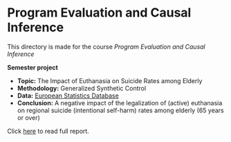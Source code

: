 # Program Evaluation and Causal Inference

This directory is made for the course *Program Evaluation and Causal Inference*

**Semester project**

* **Topic:** The Impact of Euthanasia on Suicide Rates among Elderly
* **Methodology:** Generalized Synthetic Control 
* **Data:** [European Statistics Database](https://ec.europa.eu/eurostat/web/main/data/database)
* **Conclusion:** A negative impact of the legalization of (active) euthanasia on regional suicide (intentional self-harm) rates among elderly (65 years or over)

Click [here](report.pdf) to read full report.




